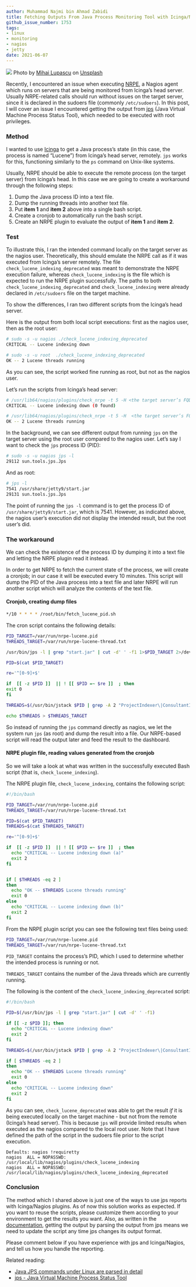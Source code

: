 ```yaml
---
author: Muhammad Najmi bin Ahmad Zabidi
title: Fetching Outputs From Java Process Monitoring Tool with Icinga/​Nagios
github_issue_number: 1753
tags:
- linux
- monitoring
- nagios
- jetty
date: 2021-06-07
---
```


![](/blog/2021/06/getting-inputs-from-jps-in-nagios-icinga/banner.jpg)
Photo by [Mihai Lupascu](https://unsplash.com/@mlupascu) on [Unsplash](https://unsplash.com/photos/epLSTrZ9aOE)

Recently, I encountered an issue when executing [NRPE](https://exchange.nagios.org/directory/Addons/Monitoring-Agents/NRPE--2D-Nagios-Remote-Plugin-Executor/details), a Nagios agent which runs on servers that are being monitored from Icinga’s head server. Usually NRPE-related calls should run without issues on the target server, since it is declared in the sudoers file (commonly `/etc/sudoers`). In this post, I will cover an issue I encountered getting the output from [jps](https://docs.oracle.com/javase/7/docs/technotes/tools/share/jps.html) (Java Virtual Machine Process Status Tool), which needed to be executed with root privileges.

### Method

I wanted to use [Icinga](https://icinga.com/) to get a Java process’s state (in this case, the process is named “Lucene”) from Icinga’s head server, remotely. `jps` works for this, functioning similarly to the `ps` command on Unix-like systems.

Usually, NRPE should be able to execute the remote process (on the target server) from Icinga’s head. In this case we are going to create a workaround through the following steps:

1. Dump the Java process ID into a text file.
2. Dump the running threads into another text file.
3. Put **item 1** and **item 2** above into a single bash script.
4. Create a cronjob to automatically run the bash script.
5. Create an NRPE plugin to evaluate the output of **item 1** and **item 2**.

### Test

To illustrate this, I ran the intended command locally on the target server as the nagios user. Theoretically, this should emulate the NRPE call as if it was executed from Icinga’s server remotely. The file `check_lucene_indexing_deprecated` was meant to demonstrate the NRPE execution failure, whereas `check_lucene_indexing` is the file which is expected to run the NRPE plugin successfully. The paths to both `check_lucene_indexing_deprecated` and `check_lucene_indexing` were already declared in `/etc/sudoers` file on the target machine.

To show the differences, I ran two different scripts from the Icinga’s head server.

Here is the output from both local script executions: first as the nagios user, then as the root user:

```bash
# sudo -s -u nagios ./check_lucene_indexing_deprecated
CRITICAL -- Lucene indexing down

# sudo -s -u root  ./check_lucene_indexing_deprecated
OK -- 2 Lucene threads running
```

As you can see, the script worked fine running as root, but not as the nagios user.

Let’s run the scripts from Icinga’s head server:

```bash
# /usr/lib64/nagios/plugins/check_nrpe -t 5 -H <the target server’s FQDN> -c  check_lucene_indexing_dep
CRITICAL -- Lucene indexing down (0 found)

# /usr/lib64/nagios/plugins/check_nrpe -t 5 -H  <the target server’s FQDN> -c  check_lucene_indexing
OK -- 2 Lucene threads running
```

In the background, we can see different output from running `jps` on the target server using the root user compared to the nagios user. Let’s say I want to check the `jps` process ID (PID):

```bash
# sudo -s -u nagios jps -l
29112 sun.tools.jps.Jps
```

And as root:

```bash
# jps -l
7541 /usr/share/jetty9/start.jar
29131 sun.tools.jps.Jps
```

The point of running the `jps -l` command is to get the process ID of `/usr/share/jetty9/start.jar`, which is 7541. However, as indicated above, the nagios user’s execution did not display the intended result, but the root user’s did.

### The workaround

We can check the existence of the process ID by dumping it into a text file and letting the NRPE plugin read it instead.

In order to get NRPE to fetch the current state of the process, we will create a cronjob; in our case it will be executed every 10 minutes. This script will dump the PID of the Java process into a text file and later NRPE will run another script which will analyze the contents of the text file.

#### Cronjob, creating dump files

```bash
*/10 * * * * /root/bin/fetch_lucene_pid.sh
```

The cron script contains the following details:

```bash
PID_TARGET=/var/run/nrpe-lucene.pid
THREADS_TARGET=/var/run/nrpe-lucene-thread.txt

/usr/bin/jps -l | grep "start.jar" | cut -d' ' -f1 1>$PID_TARGET 2>/dev/null

PID=$(cat $PID_TARGET)

re='^[0-9]+$'

if  [[ -z $PID ]]  || ! [[ $PID =~ $re ]]  ; then
exit 0
fi

THREADS=$(/usr/bin/jstack $PID | grep -A 2 "ProjectIndexer\|ConsultantIndexer" | grep -c "java.lang.Thread.State: WAITING (parking)")

echo $THREADS > $THREADS_TARGET
```

So instead of running the `jps` command directly as nagios, we let the system run `jps` (as root) and dump the result into a file. Our NRPE-based script will read the output later and feed the result to the dashboard.

#### NRPE plugin file, reading values generated from the cronjob

So we will take a look at what was written in the successfully executed Bash script (that is, `check_lucene_indexing`).

The NRPE plugin file, `check_lucene_indexing`, contains the following script:

```bash
#!/bin/bash

PID_TARGET=/var/run/nrpe-lucene.pid
THREADS_TARGET=/var/run/nrpe-lucene-thread.txt

PID=$(cat $PID_TARGET)
THREADS=$(cat $THREADS_TARGET)

re='^[0-9]+$'

if  [[ -z $PID ]]  || ! [[ $PID =~ $re ]]  ; then
  echo "CRITICAL -- Lucene indexing down (a)"
  exit 2
fi


if [ $THREADS -eq 2 ]
then
  echo "OK -- $THREADS Lucene threads running"
  exit 0
else
  echo "CRITICAL -- Lucene indexing down (b)"
  exit 2
fi
```

From the NRPE plugin script you can see the following text files being used:

```bash
PID_TARGET=/var/run/nrpe-lucene.pid
THREADS_TARGET=/var/run/nrpe-lucene-thread.txt
```

`PID_TARGET` contains the process’s PID, which I used to determine whether the intended process is running or not.

`THREADS_TARGET` contains the number of the Java threads which are currently running.

The following is the content of the `check_lucene_indexing_deprecated` script:

```bash
#!/bin/bash

PID=$(/usr/bin/jps -l | grep "start.jar" | cut -d' ' -f1)

if [[ -z $PID ]]; then
  echo "CRITICAL -- Lucene indexing down"
  exit 2
fi

THREADS=$(/usr/bin/jstack $PID | grep -A 2 "ProjectIndexer\|ConsultantIndexer" | grep -c "java.lang.Thread.State: WAITING (parking)")

if [ $THREADS -eq 2 ]
then
  echo "OK -- $THREADS Lucene threads running"
  exit 0
else
  echo "CRITICAL -- Lucene indexing down"
  exit 2
fi
```

As you can see, `check_lucene_deprecated` was able to get the result *if* it is being executed locally on the target machine - but not from the remote (Icinga’s head server). This is because `jps` will provide limited results when executed as the nagios compared to the local root user. Note that I have defined the path of the script in the sudoers file prior to the script execution.

```plain
Defaults: nagios !requiretty
nagios  ALL = NOPASSWD: /usr/local/lib/nagios/plugins/check_lucene_indexing
nagios  ALL = NOPASSWD: /usr/local/lib/nagios/plugins/check_lucene_indexing_deprecated
```

### Conclusion

The method which I shared above is just one of the ways to use jps reports with Icinga/​Nagios plugins. As of now this solution works as expected. If you want to reuse the scripts, please customize them according to your environment to get the results you want. Also, as written in the [documentation](https://docs.oracle.com/javase/7/docs/technotes/tools/share/jps.html), getting the output by parsing the output from jps means we need to update the script any time jps changes its output format.

Please comment below if you have experience with jps and Icinga/​Nagios, and tell us how you handle the reporting.

Related reading:

* [Java JPS commands under Linux are parsed in detail](https://developpaper.com/java-jps-commands-under-linux-are-parsed-in-detail/)
* [jps - Java Virtual Machine Process Status Tool](https://docs.oracle.com/javase/7/docs/technotes/tools/share/jps.html)

